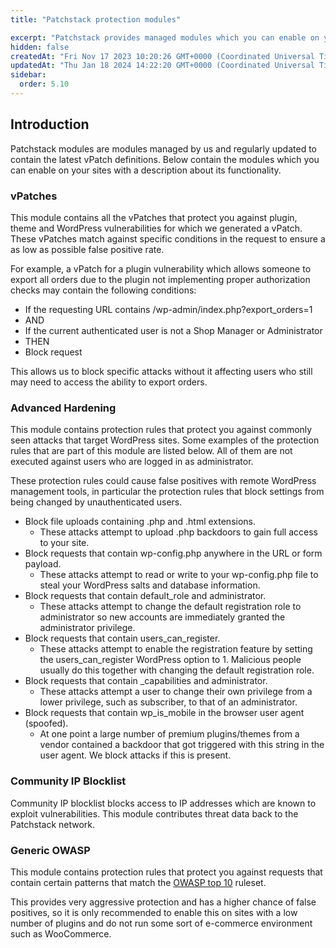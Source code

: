 ```yaml
---
title: "Patchstack protection modules"

excerpt: "Patchstack provides managed modules which you can enable on your site."
hidden: false
createdAt: "Fri Nov 17 2023 10:20:26 GMT+0000 (Coordinated Universal Time)"
updatedAt: "Thu Jan 18 2024 14:22:20 GMT+0000 (Coordinated Universal Time)"
sidebar:
  order: 5.10
---
```

## Introduction

Patchstack modules are modules managed by us and regularly updated to contain the latest vPatch definitions. Below contain the modules which you can enable on your sites with a description about its functionality.

### vPatches

This module contains all the vPatches that protect you against plugin, theme and WordPress vulnerabilities for which we generated a vPatch. These vPatches match against specific conditions in the request to ensure a as low as possible false positive rate.

For example, a vPatch for a plugin vulnerability which allows someone to export all orders due to the plugin not implementing proper authorization checks may contain the following conditions:

- If the requesting URL contains /wp-admin/index.php?export_orders=1
- AND
- If the current authenticated user is not a Shop Manager or Administrator
- THEN
- Block request

This allows us to block specific attacks without it affecting users who still may need to access the ability to export orders.

### Advanced Hardening

This module contains protection rules that protect you against commonly seen attacks that target WordPress sites. Some examples of the protection rules that are part of this module are listed below. All of them are not executed against users who are logged in as administrator.

These protection rules could cause false positives with remote WordPress management tools, in particular the protection rules that block settings from being changed by unauthenticated users.

- Block file uploads containing .php and .html extensions.
  - These attacks attempt to upload .php backdoors to gain full access to your site.
- Block requests that contain wp-config.php anywhere in the URL or form payload.
  - These attacks attempt to read or write to your wp-config.php file to steal your WordPress salts and database information.
- Block requests that contain default_role and administrator.
  - These attacks attempt to change the default registration role to administrator so new accounts are immediately granted the administrator privilege.
- Block requests that contain users_can_register.
  - These attacks attempt to enable the registration feature by setting the users_can_register WordPress option to 1. Malicious people usually do this together with changing the default registration role.
- Block requests that contain \_capabilities and administrator.
  - These attacks attempt a user to change their own privilege from a lower privilege, such as subscriber, to that of an administrator.
- Block requests that contain wp_is_mobile in the browser user agent (spoofed).
  - At one point a large number of premium plugins/themes from a vendor contained a backdoor that got triggered with this string in the user agent. We block attacks if this is present.

### Community IP Blocklist

Community IP blocklist blocks access to IP addresses which are known to exploit vulnerabilities. This module contributes threat data back to the Patchstack network.

### Generic OWASP

This module contains protection rules that protect you against requests that contain certain patterns that match the <a href="https://owasp.org/www-project-top-ten/" target="_blank">OWASP top 10</a> ruleset.

This provides very aggressive protection and has a higher chance of false positives, so it is only recommended to enable this on sites with a low number of plugins and do not run some sort of e-commerce environment such as WooCommerce.
